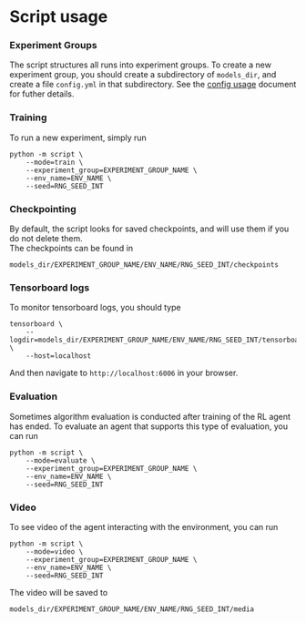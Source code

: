 # Script usage

### Experiment Groups

The script structures all runs into experiment groups. 
To create a new experiment group, you should create a subdirectory of ```models_dir```, 
and create a file ```config.yml``` in that subdirectory. 
See the [config usage](config_usage.md) document for futher details. 

### Training
To run a new experiment, simply run
  ```
  python -m script \
      --mode=train \
      --experiment_group=EXPERIMENT_GROUP_NAME \
      --env_name=ENV_NAME \
      --seed=RNG_SEED_INT
  ```

### Checkpointing
By default, the script looks for saved checkpoints, and will use them if you do not delete them.  
The checkpoints can be found in
```
models_dir/EXPERIMENT_GROUP_NAME/ENV_NAME/RNG_SEED_INT/checkpoints
```

### Tensorboard logs
To monitor tensorboard logs, you should type
```
tensorboard \
    --logdir=models_dir/EXPERIMENT_GROUP_NAME/ENV_NAME/RNG_SEED_INT/tensorboard_logs \
    --host=localhost
```
And then navigate to ```http://localhost:6006``` in your browser.

### Evaluation
Sometimes algorithm evaluation is conducted after training of the RL agent has ended.
To evaluate an agent that supports this type of evaluation, you can run
  ```
  python -m script \
      --mode=evaluate \
      --experiment_group=EXPERIMENT_GROUP_NAME \
      --env_name=ENV_NAME \
      --seed=RNG_SEED_INT
  ```

### Video

To see video of the agent interacting with the environment, you can run
  ```
  python -m script \
      --mode=video \
      --experiment_group=EXPERIMENT_GROUP_NAME \
      --env_name=ENV_NAME \
      --seed=RNG_SEED_INT
  ```
The video will be saved to 
```
models_dir/EXPERIMENT_GROUP_NAME/ENV_NAME/RNG_SEED_INT/media
```
